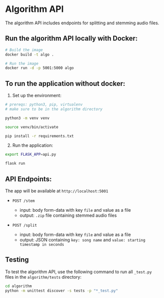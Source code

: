 # Algorithm API

The algorithm API includes endpoints for splitting and stemming audio files.

## Run the algorithm API locally with Docker:

```bash
# Build the image
docker build -t algo .

# Run the image
docker run -d -p 5001:5000 algo
```

## To run the application without docker:

1. Set up the environment:

```bash
# prereqs: python3, pip, virtualenv
# make sure to be in the algorithm directory

python3 -m venv venv

source venv/bin/activate

pip install -r requirements.txt
```

2. Run the application:

```bash
export FLASK_APP=api.py

flask run
```

## API Endpoints:

The app will be available at `http://localhost:5001`

- `POST /stem`

  - input: body form-data with key `file` and value as a file
  - output: `.zip` file containing stemmed audio files

- `POST /split`
  - input: body form-data with key `file` and value as a file
  - output: JSON containing `key: song name` and `value: starting timestamp in seconds`

## Testing

To test the algorithm API, use the following command to run all `_test.py` files in the `algorithm/tests` directory:

```bash
cd algorithm
python -m unittest discover -s tests -p "*_test.py"
```
